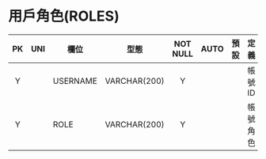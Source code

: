# 用戶角色(ROLES)

PK|UNI|欄位|型態|NOT NULL|AUTO|預設|定義
:-:|:-:|-|-|:-:|:-:|-|-
Y||USERNAME|VARCHAR(200)|Y|||帳號ID
Y||ROLE|VARCHAR(200)|Y|||帳號角色